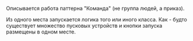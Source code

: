 Описывается работа паттерна "Команда" (не группа людей, а приказ).

Из одного места запускается логика того или иного класса. Как - будто существует 
множество пусковых устройств и кнопки запуска размещены в одном месте.
